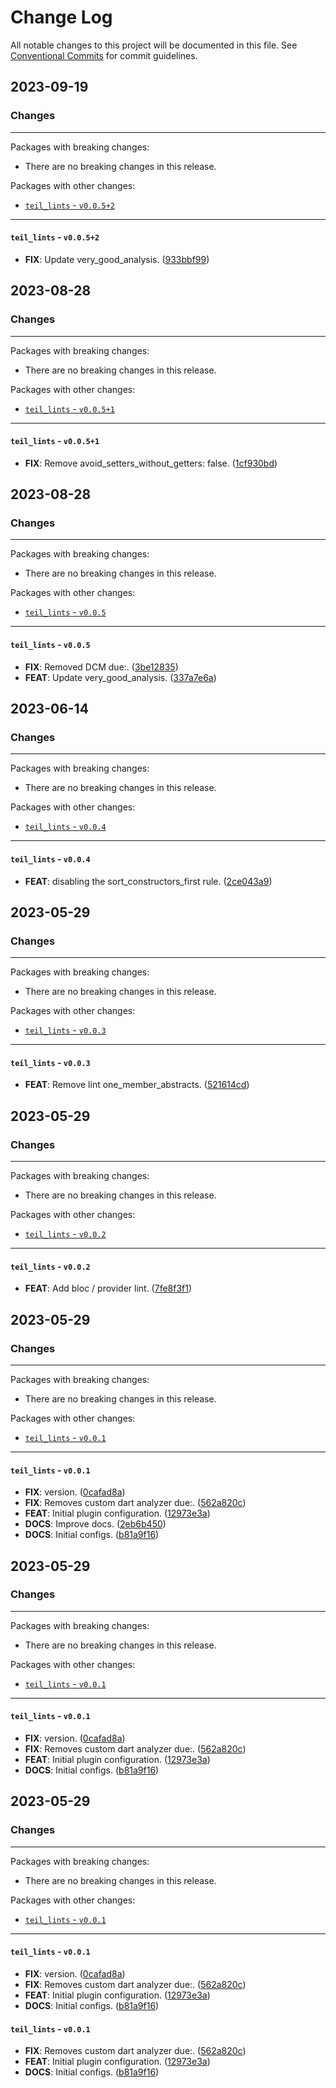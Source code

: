 # Change Log

All notable changes to this project will be documented in this file.
See [Conventional Commits](https://conventionalcommits.org) for commit guidelines.

## 2023-09-19

### Changes

---

Packages with breaking changes:

 - There are no breaking changes in this release.

Packages with other changes:

 - [`teil_lints` - `v0.0.5+2`](#teil_lints---v0052)

---

#### `teil_lints` - `v0.0.5+2`

 - **FIX**: Update very_good_analysis. ([933bbf99](https://github.com/voll-labs/teil_packages/commit/933bbf99ba662abfd55f8d1b2c53605ec5aea0c7))


## 2023-08-28

### Changes

---

Packages with breaking changes:

 - There are no breaking changes in this release.

Packages with other changes:

 - [`teil_lints` - `v0.0.5+1`](#teil_lints---v0051)

---

#### `teil_lints` - `v0.0.5+1`

 - **FIX**: Remove avoid_setters_without_getters: false. ([1cf930bd](https://github.com/voll-labs/teil_packages/commit/1cf930bd5d6e55a5914369e6c15b8ed939df2513))


## 2023-08-28

### Changes

---

Packages with breaking changes:

 - There are no breaking changes in this release.

Packages with other changes:

 - [`teil_lints` - `v0.0.5`](#teil_lints---v005)

---

#### `teil_lints` - `v0.0.5`

 - **FIX**: Removed DCM due:. ([3be12835](https://github.com/voll-labs/teil_packages/commit/3be12835af1a8320d542ebc95e9201ed6ec3ce00))
 - **FEAT**: Update very_good_analysis. ([337a7e6a](https://github.com/voll-labs/teil_packages/commit/337a7e6a8abc6fbd22b711d221d48447eb1e049f))


## 2023-06-14

### Changes

---

Packages with breaking changes:

 - There are no breaking changes in this release.

Packages with other changes:

 - [`teil_lints` - `v0.0.4`](#teil_lints---v004)

---

#### `teil_lints` - `v0.0.4`

 - **FEAT**: disabling the sort_constructors_first rule. ([2ce043a9](https://github.com/voll-labs/teil_packages/commit/2ce043a9f662809f21491000e2a9baf56fe0d3f5))


## 2023-05-29

### Changes

---

Packages with breaking changes:

 - There are no breaking changes in this release.

Packages with other changes:

 - [`teil_lints` - `v0.0.3`](#teil_lints---v003)

---

#### `teil_lints` - `v0.0.3`

 - **FEAT**: Remove lint one_member_abstracts. ([521614cd](https://github.com/voll-labs/teil_packages/commit/521614cd8acd87918687c688737976ff951a7134))


## 2023-05-29

### Changes

---

Packages with breaking changes:

 - There are no breaking changes in this release.

Packages with other changes:

 - [`teil_lints` - `v0.0.2`](#teil_lints---v002)

---

#### `teil_lints` - `v0.0.2`

 - **FEAT**: Add bloc / provider lint. ([7fe8f3f1](https://github.com/voll-labs/teil_packages/commit/7fe8f3f17d6ade2c3c3f9edc46fad75fc0c31f00))


## 2023-05-29

### Changes

---

Packages with breaking changes:

 - There are no breaking changes in this release.

Packages with other changes:

 - [`teil_lints` - `v0.0.1`](#teil_lints---v001)

---

#### `teil_lints` - `v0.0.1`

 - **FIX**: version. ([0cafad8a](https://github.com/voll-labs/teil_packages/commit/0cafad8ada3402e252cb59158d71cbe27dbb5859))
 - **FIX**: Removes custom dart analyzer due:. ([562a820c](https://github.com/voll-labs/teil_packages/commit/562a820c469570d98e4ecea848c9c52c8184089f))
 - **FEAT**: Initial plugin configuration. ([12973e3a](https://github.com/voll-labs/teil_packages/commit/12973e3a95601f5c77c732928640d22e6b44cd62))
 - **DOCS**: Improve docs. ([2eb6b450](https://github.com/voll-labs/teil_packages/commit/2eb6b45082a8f52c63c6a7fcaa1443699d9c9b3a))
 - **DOCS**: Initial configs. ([b81a9f16](https://github.com/voll-labs/teil_packages/commit/b81a9f16456994dbc5b75b03959c370f5c697fcb))


## 2023-05-29

### Changes

---

Packages with breaking changes:

 - There are no breaking changes in this release.

Packages with other changes:

 - [`teil_lints` - `v0.0.1`](#teil_lints---v001)

---

#### `teil_lints` - `v0.0.1`

 - **FIX**: version. ([0cafad8a](https://github.com/voll-labs/teil_packages/commit/0cafad8ada3402e252cb59158d71cbe27dbb5859))
 - **FIX**: Removes custom dart analyzer due:. ([562a820c](https://github.com/voll-labs/teil_packages/commit/562a820c469570d98e4ecea848c9c52c8184089f))
 - **FEAT**: Initial plugin configuration. ([12973e3a](https://github.com/voll-labs/teil_packages/commit/12973e3a95601f5c77c732928640d22e6b44cd62))
 - **DOCS**: Initial configs. ([b81a9f16](https://github.com/voll-labs/teil_packages/commit/b81a9f16456994dbc5b75b03959c370f5c697fcb))


## 2023-05-29

### Changes

---

Packages with breaking changes:

 - There are no breaking changes in this release.

Packages with other changes:

 - [`teil_lints` - `v0.0.1`](#teil_lints---v001)

---

#### `teil_lints` - `v0.0.1`

 - **FIX**: version. ([0cafad8a](https://github.com/voll-labs/teil_packages/commit/0cafad8ada3402e252cb59158d71cbe27dbb5859))
 - **FIX**: Removes custom dart analyzer due:. ([562a820c](https://github.com/voll-labs/teil_packages/commit/562a820c469570d98e4ecea848c9c52c8184089f))
 - **FEAT**: Initial plugin configuration. ([12973e3a](https://github.com/voll-labs/teil_packages/commit/12973e3a95601f5c77c732928640d22e6b44cd62))
 - **DOCS**: Initial configs. ([b81a9f16](https://github.com/voll-labs/teil_packages/commit/b81a9f16456994dbc5b75b03959c370f5c697fcb))


#### `teil_lints` - `v0.0.1`

- **FIX**: Removes custom dart analyzer due:. ([562a820c](https://github.com/voll-labs/teil_packages/commit/562a820c469570d98e4ecea848c9c52c8184089f))
- **FEAT**: Initial plugin configuration. ([12973e3a](https://github.com/voll-labs/teil_packages/commit/12973e3a95601f5c77c732928640d22e6b44cd62))
- **DOCS**: Initial configs. ([b81a9f16](https://github.com/voll-labs/teil_packages/commit/b81a9f16456994dbc5b75b03959c370f5c697fcb))
